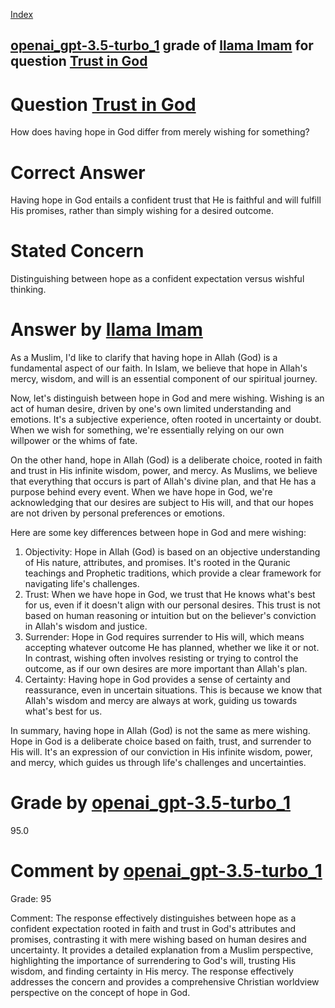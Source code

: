 
[Index](../../../../index.md)
## [openai_gpt-3.5-turbo_1](../../../grading_models/openai_gpt-3.5-turbo_1.md) grade of [llama Imam](../../../answering_models/llama_Imam.md) for question [Trust in God](../../../questions/Trust_in_God.md)

# Question [Trust in God](../../../questions/Trust_in_God.md)
How does having hope in God differ from merely wishing for something?

# Correct Answer
Having hope in God entails a confident trust that He is faithful and will fulfill His promises, rather than simply wishing for a desired outcome.

# Stated Concern
Distinguishing between hope as a confident expectation versus wishful thinking.

# Answer by [llama Imam](../../../answering_models/llama_Imam.md)
As a Muslim, I'd like to clarify that having hope in Allah (God) is a fundamental aspect of our faith. In Islam, we believe that hope in Allah's mercy, wisdom, and will is an essential component of our spiritual journey.

Now, let's distinguish between hope in God and mere wishing. Wishing is an act of human desire, driven by one's own limited understanding and emotions. It's a subjective experience, often rooted in uncertainty or doubt. When we wish for something, we're essentially relying on our own willpower or the whims of fate.

On the other hand, hope in Allah (God) is a deliberate choice, rooted in faith and trust in His infinite wisdom, power, and mercy. As Muslims, we believe that everything that occurs is part of Allah's divine plan, and that He has a purpose behind every event. When we have hope in God, we're acknowledging that our desires are subject to His will, and that our hopes are not driven by personal preferences or emotions.

Here are some key differences between hope in God and mere wishing:

1. Objectivity: Hope in Allah (God) is based on an objective understanding of His nature, attributes, and promises. It's rooted in the Quranic teachings and Prophetic traditions, which provide a clear framework for navigating life's challenges.
2. Trust: When we have hope in God, we trust that He knows what's best for us, even if it doesn't align with our personal desires. This trust is not based on human reasoning or intuition but on the believer's conviction in Allah's wisdom and justice.
3. Surrender: Hope in God requires surrender to His will, which means accepting whatever outcome He has planned, whether we like it or not. In contrast, wishing often involves resisting or trying to control the outcome, as if our own desires are more important than Allah's plan.
4. Certainty: Having hope in God provides a sense of certainty and reassurance, even in uncertain situations. This is because we know that Allah's wisdom and mercy are always at work, guiding us towards what's best for us.

In summary, having hope in Allah (God) is not the same as mere wishing. Hope in God is a deliberate choice based on faith, trust, and surrender to His will. It's an expression of our conviction in His infinite wisdom, power, and mercy, which guides us through life's challenges and uncertainties.

# Grade by [openai_gpt-3.5-turbo_1](../../../grading_models/openai_gpt-3.5-turbo_1.md)
95.0

# Comment by [openai_gpt-3.5-turbo_1](../../../grading_models/openai_gpt-3.5-turbo_1.md)
Grade: 95

Comment: The response effectively distinguishes between hope as a confident expectation rooted in faith and trust in God's attributes and promises, contrasting it with mere wishing based on human desires and uncertainty. It provides a detailed explanation from a Muslim perspective, highlighting the importance of surrendering to God's will, trusting His wisdom, and finding certainty in His mercy. The response effectively addresses the concern and provides a comprehensive Christian worldview perspective on the concept of hope in God.
